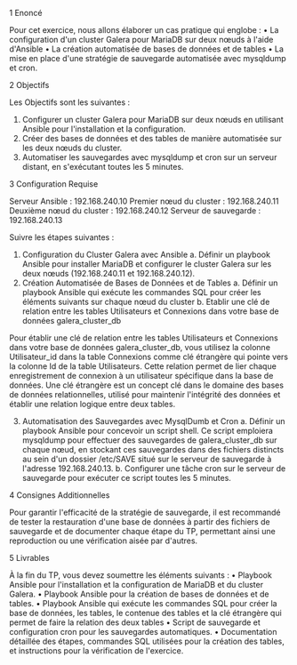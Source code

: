 1	Enoncé

Pour cet exercice, nous allons élaborer un cas pratique qui englobe :
•	La configuration d'un cluster Galera pour MariaDB sur deux nœuds à l'aide d'Ansible
•	La création automatisée de bases de données et de tables
•	La mise en place d'une stratégie de sauvegarde automatisée avec mysqldump et cron. 

2	Objectifs

Les Objectifs sont les suivantes :
1.	Configurer un cluster Galera pour MariaDB sur deux nœuds en utilisant Ansible pour l'installation et la configuration.
2.	Créer des bases de données et des tables de manière automatisée sur les deux nœuds du cluster.
3.	Automatiser les sauvegardes avec mysqldump et cron sur un serveur distant, en s'exécutant toutes les 5 minutes.
   
3	Configuration Requise

Serveur Ansible : 192.168.240.10
Premier nœud du cluster : 192.168.240.11
Deuxième nœud du cluster : 192.168.240.12
Serveur de sauvegarde : 192.168.240.13

Suivre les étapes suivantes :
1.	Configuration du Cluster Galera avec Ansible
a.	Définir un playbook Ansible pour installer MariaDB et configurer le cluster Galera sur les deux nœuds (192.168.240.11 et 192.168.240.12).
2.	Création Automatisée de Bases de Données et de Tables
a.	Définir un playbook Ansible qui exécute les commandes SQL pour créer les éléments suivants sur chaque nœud du cluster
b.	Etablir une clé de relation entre les tables Utilisateurs et Connexions dans votre base de données galera_cluster_db

Pour établir une clé de relation entre les tables Utilisateurs et Connexions dans votre base de données galera_cluster_db, vous utilisez la colonne Utilisateur_id dans la table Connexions comme clé étrangère qui pointe vers la colonne Id de la table Utilisateurs. Cette relation permet de lier chaque enregistrement de connexion à un utilisateur spécifique dans la base de données.
Une clé étrangère est un concept clé dans le domaine des bases de données relationnelles, utilisé pour maintenir l'intégrité des données et établir une relation logique entre deux tables.

3.	Automatisation des Sauvegardes avec MysqlDumb et Cron
a.	Définir un playbook Ansible pour concevoir un script shell. Ce script emploiera mysqldump pour effectuer des sauvegardes de galera_cluster_db sur chaque nœud, en stockant ces sauvegardes dans des fichiers distincts au sein d'un dossier /etc/SAVE situé sur le serveur de sauvegarde à l'adresse 192.168.240.13.
b.	Configurer une tâche cron sur le serveur de sauvegarde pour exécuter ce script toutes les 5 minutes.


4	Consignes Additionnelles

Pour garantir l'efficacité de la stratégie de sauvegarde, il est recommandé de tester la restauration d'une base de données à partir des fichiers de sauvegarde et de documenter chaque étape du TP, permettant ainsi une reproduction ou une vérification aisée par d'autres.


5	Livrables

À la fin du TP, vous devez soumettre les éléments suivants :
•	Playbook Ansible pour l'installation et la configuration de MariaDB et du cluster Galera.
•	Playbook Ansible pour la création de bases de données et de tables.
•	Playbook Ansible qui exécute les commandes SQL pour créer la base de données, les tables, le contenue des tables et la clé étrangère qui permet de faire la relation des deux tables
•	Script de sauvegarde et configuration cron pour les sauvegardes automatiques.
•	Documentation détaillée des étapes, commandes SQL utilisées pour la création des tables, et instructions pour la vérification de l'exercice.
 






